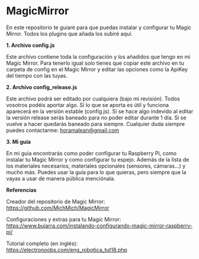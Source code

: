 # MagicMirror
En este repositorio te guiaré para que puedas instalar y configurar tu Magic Mirror. Todos los plugins que añada los subiré aquí.

**1. Archivo config.js**

Este archivo contiene toda la configuración y los añadidos que tengo en mi Magic Mirror. Para tenerlo igual solo tienes que copiar este archivo en tu carpeta de config en el Magic Mirror y editar las opciones como la ApiKey del tiempo con las tuyas.

**2. Archivo config_release.js**

Este archivo podrá ser editado por cualquiera (bajo mi revisión). Todos vosotros podéis aportar algo. Si lo que se aporta es útil y funciona aparecerá en la versión estable (config.js). Si se hace algo indevido al editar la versión release serás baneado para no poder editar durante 1 día. Si se vuelve a hacer quedarás baneado para siempre. Cualquier duda siempre puedes contactarme: horamalean@gmail.com

**3. Mi guía**

En mi guía encontrarás como poder configurar tu Raspberry Pi, como instalar tu Magic Mirror y como configurar tu espejo. Además de la lista de los materiales necesarios, materiales opcionales (sensores, cámaras...) y mucho más. Puedes usar la guía para lo que quieras, pero siempre que la vayas a usar de manera pública menciónala.


**Referencias**

Creador del repositorio de Magic Mirror: https://github.com/MichMich/MagicMirror

Configuraciones y extras para tu Magic Mirror: https://www.bujarra.com/instalando-configurando-magic-mirror-raspberry-pi/

Tutorial completo (en inglés): https://electronoobs.com/eng_robotica_tut18.php
